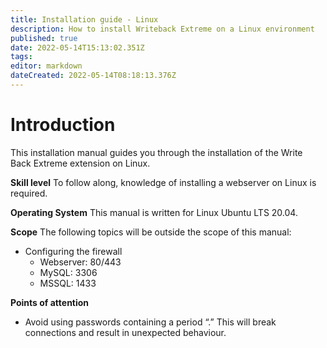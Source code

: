 ```yaml
---
title: Installation guide - Linux
description: How to install Writeback Extreme on a Linux environment
published: true
date: 2022-05-14T15:13:02.351Z
tags: 
editor: markdown
dateCreated: 2022-05-14T08:18:13.376Z
---
```


# Introduction
This installation manual guides you through the installation of the Write Back Extreme extension on Linux.

**Skill level**
To follow along, knowledge of installing a webserver on Linux is required.

**Operating System**
This manual is written for Linux Ubuntu LTS 20.04.

**Scope**
The following topics will be outside the scope of this manual:
- Configuring the firewall
	- Webserver: 80/443
  - MySQL: 3306
  - MSSQL: 1433
  
**Points of attention**
- Avoid using passwords containing a period “.” This will break connections and result in unexpected behaviour.
